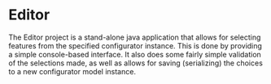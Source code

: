 # Editor

The Editor project is a stand-alone java application that
allows for selecting features from the specified configurator
instance. This is done by providing a simple console-based
interface. It also does some fairly simple validation of the
selections made, as well as allows for saving (serializing) 
the choices to a new configurator model instance.

